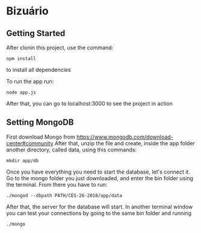# Bizuário

## Getting Started

After clonin this project, use the command:
  ```
  npm install
  ```
to install all dependencies

To run the app run:
  ```
  node app.js
  ```
After that, you can go to localhost:3000 to see the project in action

## Setting MongoDB

First download Mongo from https://www.mongodb.com/download-center#community
After that, unzip the file and create, inside the app folder another directory, called data, using this commands:
  ```
  mkdir app/db
  ```
Once you have everything you need to start the database, let's connect it. Go to the mongo folder you just downloaded, and enter the bin folder using the terminal. From there you have to run:
  ```
  ./mongod --dbpath PATH/CES-26-2018/app/data
  ```
  
  After that, the server for the database will start. In another terminal window you can test your connections by going to the same bin folder and running
  ```
  ./mongo
  ```
